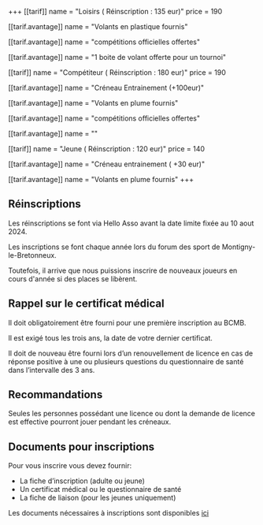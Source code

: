 +++
[[tarif]]
name = "Loisirs ( Réinscription : 135 eur)"
price = 190

  [[tarif.avantage]]
  name = "Volants en plastique fournis"

  [[tarif.avantage]]
  name = "compétitions officielles offertes"

  [[tarif.avantage]]
  name = "1 boite de volant offerte pour un tournoi"

[[tarif]]
name = "Compétiteur ( Réinscription : 180 eur)"
price = 190

  [[tarif.avantage]]
  name = "Créneau Entrainement (+100eur)"

  [[tarif.avantage]]
  name = "Volants en plume fournis"

  [[tarif.avantage]]
  name = "compétitions officielles offertes"

  [[tarif.avantage]]
  name = ""

[[tarif]]
name = "Jeune ( Réinscription : 120 eur)"
price = 140

  [[tarif.avantage]]
  name = "Créneau entrainement ( +30 eur)"

  [[tarif.avantage]]
  name = "Volants en plume fournis"
+++

## Réinscriptions

Les réinscriptions se font via Hello Asso avant la date limite fixée au 10 aout 2024.

Les inscriptions se font chaque année lors du forum des sport de Montigny-le-Bretonneux.

Toutefois, il arrive que nous puissions inscrire de nouveaux joueurs en cours d'année si des places se libèrent.

## Rappel sur le certificat médical

Il doit obligatoirement être fourni pour une première inscription au BCMB.

Il est exigé tous les trois ans, la date de votre dernier certificat.

Il doit de nouveau être fourni lors d’un renouvellement de licence en cas de réponse positive à une ou plusieurs questions du questionnaire de santé dans l’intervalle des 3 ans.

## Recommandations

Seules les personnes possédant une licence ou dont la demande de licence est effective pourront jouer pendant les créneaux.

## Documents pour inscriptions

Pour vous inscrire vous devez fournir:

* La fiche d’inscription (adulte ou jeune)
* Un certificat médical ou le questionnaire de santé
* La fiche de liaison (pour les jeunes uniquement)

Les documents nécessaires à inscriptions sont disponibles [ici](https://bad-montigny.fr/documents_liens/)
